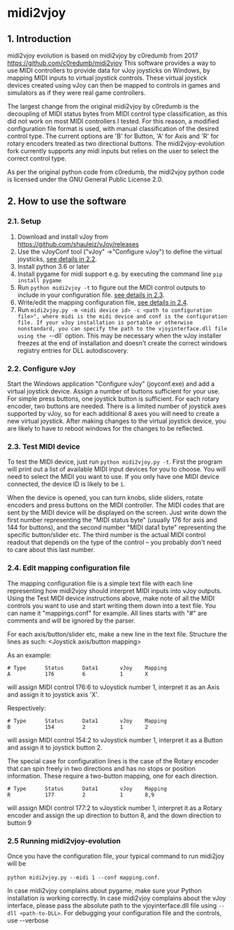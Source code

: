 # midi2vjoy

## 1. Introduction

midi2vjoy evolution is based on midi2vjoy by c0redumb from 2017 https://github.com/c0redumb/midi2vjoy 
This software provides a way to use MIDI controllers to provide data for vJoy joysticks on Windows, by mapping MIDI inputs to virtual joystick controls.
These virtual joystick devices created using vJoy can then be mapped to controls in games and simulators as if they were real game controllers.

The largest change from the original midi2vjoy by c0redumb is the decoupling of MIDI status bytes from MIDI control type classification, as this did not work on most MIDI controllers I tested. For this reason, a modified configuration file format is used, with manual classification of the desired control type. The current options are 'B' for Button, 'A' for Axis and 'R' for rotary encoders treated as two directional buttons.
The midi2vjoy-evolution fork currently supports any midi inputs but relies on the user to select the correct control type.

As per the original python code from c0redumb, the midi2vjoy python code is licensed under the GNU General Public License 2.0.

## 2. How to use the software

### 2.1. Setup

1. Download and install vJoy from https://github.com/shauleiz/vJoy/releases
2. Use the vJoyConf tool ("vJoy" ->"Configure vJoy") to define the virtual joysticks, [see details in 2.2](#22-configure-vjoy).
3. Install python 3.6 or later
4. Install pygame for midi support e.g. by executing the command line `pip install pygame`
4. Run `python midi2vjoy -t` to figure out the MIDI control outputs to include in your configuration file. [see details in 2.3](#23-test-midi-device).
5. Write/edit the mapping configuration file, [see details in 2.4](#24-edit-mapping-configuration-file).
6. Run `midi2vjoy.py -m <midi device id> -c <path to configuration file>", where midi is the midi device and conf is the configuration file. If your vJoy installation is portable or otherwise nonstandard, you can specify the path to the vjoyinterface.dll file using the `--dll` option. This may be necessary when the vJoy installer freezes at the end of installation and doesn't create the correct windows registry entries for DLL autodiscovery.

### 2.2. Configure vJoy

Start the Windows application "Configure vJoy" (joyconf.exe) and add a virtual joystick device. Assign a number of buttons sufficient for your use. For simple press buttons, one joystick button is sufficient. For each rotary encoder, two buttons are needed.
There is a limited number of joystick axes supported by vJoy, so for each additional 8 axes you will need to create a new virtual joystick. After making changes to the virtual joystick device, you are likely to have to reboot windows for the changes to be reflected.

### 2.3. Test MIDI device

To test the MIDI device, just run `python midi2vjoy.py -t`. First the program will print out a list of available MIDI input devices for you to choose. You will need to select the MIDI you want to use. If you only have one MIDI device connected, the device ID is likely to be `1`.

When the device is opened, you can turn knobs, slide sliders, rotate encoders and press buttons on the MIDI controller. The MIDI codes that are sent by the MIDI device will be displayed on the screen. Just write down the first number representing the "MIDI status byte" (usually 176 for axis and 144 for buttons), and the second number "MIDI data1 byte" representing the specific button/slider etc. The third number is the actual MIDI control readout that depends on the type of the control – you probably don't need to care about this last number.

### 2.4. Edit mapping configuration file

The mapping configuration file is a simple text file with each line representing how midi2vjoy should interpret MIDI inputs into vJoy outputs.
Using the Test MIDI device instructions above, make note of all the MIDI controls you want to use and start writing them down into a text file. You can name it "mappings.conf" for example. All lines starts with "#" are comments and will be ignored by the parser.

For each axis/button/slider etc, make a new line in the text file. Structure the lines as such:
<control type>		<MIDI status number>		<MIDI data1 number>		<vJoy number>		<Joystick axis/button mapping>

As an example:
```
# Type		Status		Data1		vJoy	Mapping
A			176			6			1		X
```
will assign MIDI control 176:6 to vJoystick number 1, interpret it as an Axis and assign it to joystick axis 'X'. 

Respectively:
```
# Type		Status		Data1		vJoy	Mapping
B			154			2			1		2
```
will assign MIDI control 154:2 to vJoystick number 1, interpret it as a Button and assign it to joystick button 2.

The special case for configuration lines is the case of the Rotary encoder that can spin freely in two directions and has no stops or position information. These require a two-button mapping, one for each direction.
```
# Type		Status		Data1		vJoy	Mapping
R			177			2			1		8,9
```
will assign MIDI control 177:2 to vJoystick number 1, interpret it as a Rotary encoder and assign the up direction to button 8, and the down direction to button 9

### 2.5 Running midi2vjoy-evolution

Once you have the configuration file, your typical command to run midi2joy will be 

`python midi2vjoy.py --midi 1 --conf mapping.conf`.

In case midi2vjoy complains about pygame, make sure your Python installation is working correctly.
In case midi2vjoy complains about the vJoy interface, please pass the absolute path to the vjoyinterface.dll file using `--dll <path-to-DLL>`.
For debugging your configuration file and the controls, use --verbose
